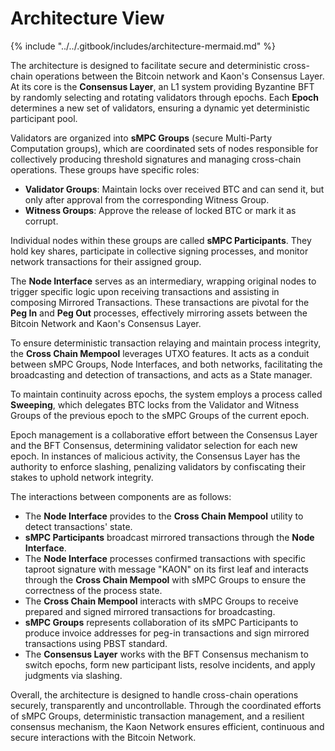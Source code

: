 # Architecture View

{% include "../../.gitbook/includes/architecture-mermaid.md" %}

The architecture is designed to facilitate secure and deterministic cross-chain operations between the Bitcoin network and Kaon's Consensus Layer. At its core is the **Consensus Layer**, an L1 system providing Byzantine BFT by randomly selecting and rotating validators through epochs. Each **Epoch** determines a new set of validators, ensuring a dynamic yet deterministic participant pool.

Validators are organized into **sMPC Groups** (secure Multi-Party Computation groups), which are coordinated sets of nodes responsible for collectively producing threshold signatures and managing cross-chain operations. These groups have specific roles:

* **Validator Groups**: Maintain locks over received BTC and can send it, but only after approval from the corresponding Witness Group.
* **Witness Groups**: Approve the release of locked BTC or mark it as corrupt.

Individual nodes within these groups are called **sMPC Participants**. They hold key shares, participate in collective signing processes, and monitor network transactions for their assigned group.

The **Node Interface** serves as an intermediary, wrapping original nodes to trigger specific logic upon receiving transactions and assisting in composing Mirrored Transactions. These transactions are pivotal for the **Peg In** and **Peg Out** processes, effectively mirroring assets between the Bitcoin Network and Kaon's Consensus Layer.

To ensure deterministic transaction relaying and maintain process integrity, the **Cross Chain Mempool** leverages UTXO features. It acts as a conduit between sMPC Groups, Node Interfaces, and both networks, facilitating the broadcasting and detection of transactions, and acts as a State manager.

To maintain continuity across epochs, the system employs a process called **Sweeping**, which delegates BTC locks from the Validator and Witness Groups of the previous epoch to the sMPC Groups of the current epoch.

Epoch management is a collaborative effort between the Consensus Layer and the BFT Consensus, determining validator selection for each new epoch. In instances of malicious activity, the Consensus Layer has the authority to enforce slashing, penalizing validators by confiscating their stakes to uphold network integrity.

The interactions between components are as follows:

* The **Node Interface** provides to the **Cross Chain Mempool** utility to detect transactions' state.
* **sMPC Participants** broadcast mirrored transactions through the **Node Interface**.
* The **Node Interface** processes confirmed transactions with specific taproot signature with message "KAON" on its first leaf and interacts through the **Cross Chain Mempool** with sMPC Groups to ensure the correctness of the process state.
* The **Cross Chain Mempool** interacts with sMPC Groups to receive prepared and signed mirrored transactions for broadcasting.
* **sMPC Groups** represents collaboration of its sMPC Participants to produce invoice addresses for peg-in transactions and sign mirrored transactions using PBST standard.
* The **Consensus Layer** works with the BFT Consensus mechanism to switch epochs, form new participant lists, resolve incidents, and apply judgments via slashing.

Overall, the architecture is designed to handle cross-chain operations securely, transparently and uncontrollable. Through the coordinated efforts of sMPC Groups, deterministic transaction management, and a resilient consensus mechanism, the Kaon Network ensures efficient, continuous and secure interactions with the Bitcoin Network.
